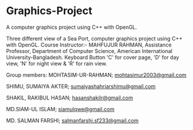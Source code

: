 # Graphics-Project
A computer graphics project using C++ with OpenGL.

Three different view of a Sea Port, computer graphics project using C++ with OpenGL. Course Instructor:-  MAHFUJUR RAHMAN, Assistance Professor, Department of Computer Science, American International University-Bangladesh.
Keyboard Button 'C' for cover page, 'D' for day view, 'N' for night view & 'R' for rain view. 

Group members:
MOHTASIM-UR-RAHMAN; mohtasimur2003@gmail.com

SHIMU, SUMAIYA AKTER;  sumaiyashahriarshimu@gmail.com

SHAKIL, RAKIBUL HASAN; hasanshakilr@gmail.com

MD.SIAM-UL ISLAM; siamulqwe@gmail.com

MD. SALMAN FARSHI; salmanfarshi.sf233@gmail.com
